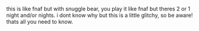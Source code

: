 this is like fnaf but with snuggle bear, you play it like fnaf but theres 2 or 1 night and/or nights. i dont know why but this is a little glitchy, so be aware!
thats all you need to know.
